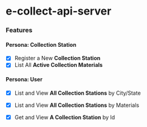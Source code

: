 # e-collect-api-server

### Features

#### Persona: Collection Station

- [x] Register a New **Collection Station**
- [x] List All **Active Collection Materials**

#### Persona: User

- [x] List and View **All Collection Stations** by City/State
- [x] List and View **All Collection Stations** by Materials
- [x] Get and View **A Collection Station** by Id

